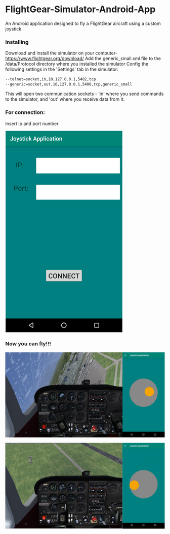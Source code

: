 # FlightGear-Simulator-Android-App
An Android application designed to fly a FlightGear aircraft using a custom joystick.

### Installing
Download and install the simulator on your computer- https://www.flightgear.org/download/
Add the generic_small.xml file to the /data/Protocol directory where you installed the simulator
Config the following settings in the 'Settings' tab in the simulator:
```
--telnet=socket,in,10,127.0.0.1,5402,tcp
--generic=socket,out,10,127.0.0.1,5400,tcp,generic_small
```
This will open two communication sockets - 'in' where you send commands to the simulator, and 'out' where you receive data from it.

### For connection:

Insert ip and port number 


![main window](https://github.com/bariudin777/FlightGear-Simulator-Android-App/blob/master/3.png)

### Now you can fly!!!

![main window](https://github.com/bariudin777/FlightGear-Simulator-Android-App/blob/master/1.png)

![main window](https://github.com/bariudin777/FlightGear-Simulator-Android-App/blob/master/2.png)
